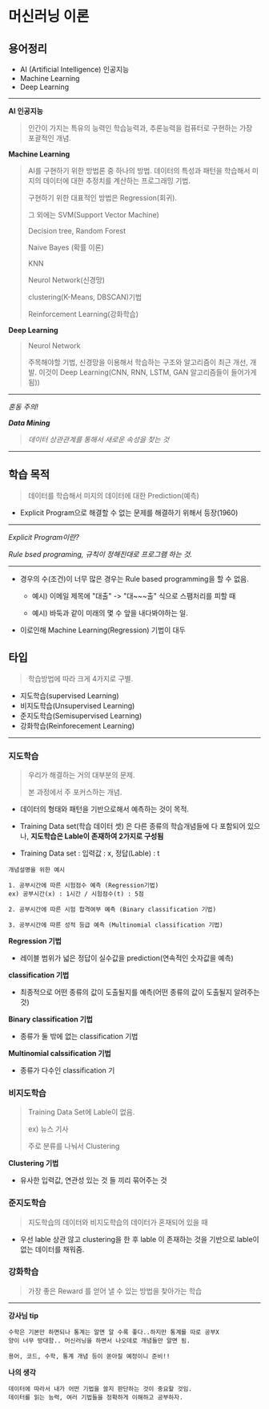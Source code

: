 # 머신러닝 이론



## 용어정리

* AI (Artificial Intelligence) 인공지능
* Machine Learning
* Deep Learning

---



**AI 인공지능**

> 인간이 가지는 특유의 능력인 학습능력과, 추론능력을 컴퓨터로 구현하는 가장 포괄적인 개념.



**Machine Learning**

> AI를 구현하기 위한 방법론 중 하나의 방법. 데이터의 특성과 패턴을 학습해서 미지의 데이터에 대한 추정치를 계산하는 프로그래밍 기법.
>
> 구현하기 위한 대표적인 방법은 Regression(회귀). 
>
> 그 외에는 SVM(Support Vector Machine)
>
> Decision tree, Random Forest
>
> Naive Bayes (확률 이론)
>
> KNN
>
> Neurol Network(신경망)
>
> clustering(K-Means, DBSCAN)기법
>
> Reinforcement Learning(강화학습)



**Deep Learning**

> Neurol Network
>
> 주목해야할 기법, 신경망을 이용해서 학습하는 구조와 알고리즘이 최근 개선, 개발. 이것이 Deep Learning(CNN, RNN, LSTM, GAN 알고리즘들이 들어가게 됨))



---

*혼동 주의!*

***Data Mining***

> *데이터 상관관계를 통해서 새로운 속성을 찾는 것*

---



## 학습 목적

> 데이터를 학습해서 미지의 데이터에 대한 Prediction(예측)



* Explicit Program으로 해결할 수 없는 문제를 해결하기 위해서 등장(1960)

  

---

*Explicit Program이란?*

*Rule bsed programing,  규칙이 정해진대로 프로그램 하는 것.*

---



* 경우의 수(조건)이 너무 많은 경우는 Rule based programming을 할 수 없음.

  * 예시) 이메일 제목에 "대출" -> "대~~~출" 식으로 스팸처리를 피할 때

  * 예시) 바둑과 같이 미래의 몇 수 앞을 내다봐야하는 일.

    

* 이로인해 Machine Learning(Regression) 기법이 대두



## 타입

> 학습방법에 따라 크게 4가지로 구별.



* 지도학습(supervised Learning)
* 비지도학습(Unsupervised Learning)
* 준지도학습(Semisupervised Learning)
* 강화학습(Reinforecement Learning)

---



### 지도학습

> 우리가 해결하는 거의 대부분의 문제.
>
> 본 과정에서 주 포커스하는 개념.



* 데이터의 형태와 패턴을 기반으로해서 예측하는 것이 목적.

* Training Data set(학습 데이터 셋) 은 다른 종류의 학습개념들에 다 포함되어 있으나, **지도학습은 Lable이 존재하여 2가지로 구성됨**

* Training Data set : 입력값 : x, 정답(Lable) : t

```
개념설명을 위한 예시

1. 공부시간에 따른 시험점수 예측 (Regression기법)
ex) 공부시간(x) : 1시간 / 시험점수(t) : 5점

2. 공부시간에 따른 시험 합격여부 예측 (Binary classification 기법)

3. 공부시간에 따른 성적 등급 예측 (Multinomial classification 기법)
```



**Regression 기법**

* 레이블 범위가 넓은 정답이 실수값을 prediction(연속적인 숫자값을 예측)



**classification 기법**

* 최종적으로 어떤 종류의 값이 도출될지를 예측(어떤 종류의 값이 도출될지 알려주는 것)



**Binary classification 기법**

* 종류가 둘 밖에 없는 classification 기법



**Multinomial calssification 기법**

* 종류가 다수인 classification 기







### 비지도학습

> Training Data Set에 Lable이 없음.
>
> ex) 뉴스 기사
>
> 주로 분류를 나눠서 Clustering

**Clustering 기법**

* 유사한 입력값, 연관성 있는 것 들 끼리 묶어주는 것



### 준지도학습

> 지도학습의 데이터와 비지도학습의 데이터가 혼재되어 있을 때

* 우선 lable 상관 않고 clustering을 한 후 lable 이 존재하는 것을 기반으로 lable이 없는 데이터를 채워줌.



### 강화학습

> 가장 좋은 Reward 를 얻어 낼 수 있는 방법을 찾아가는 학습



---



**강사님 tip**

```
수학은 기본만 하면되나 통계는 알면 알 수록 좋다..하지만 통계를 따로 공부X
양이 너무 방대함.. 머신러닝을 하면서 나오데로 개념들만 알면 됨.

용어, 코드, 수학, 통계 개념 등이 쏟아질 예정이니 준비!!
```



**나의 생각**

```
데이터에 따라서 내가 어떤 기법을 쓸지 판단하는 것이 중요할 것임.
데이터를 읽는 능력, 여러 기법들을 정확하게 이해하고 공부하자.
```



